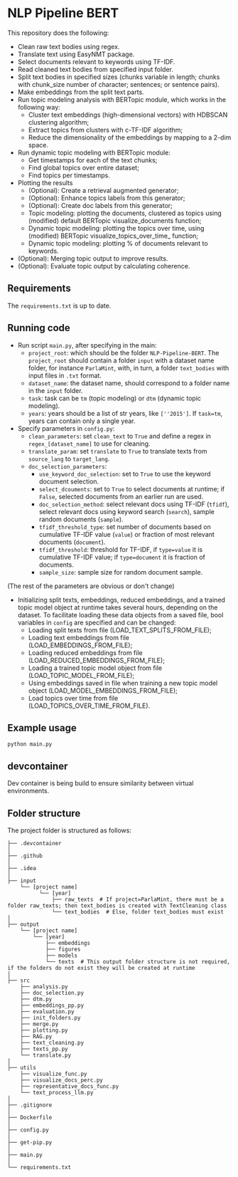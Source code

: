 # NLP Pipeline BERT

This repository does the following:
- Clean raw text bodies using regex.
- Translate text using EasyNMT package.
- Select documents relevant to keywords using TF-IDF.
- Read cleaned text bodies from specified input folder.
- Split text bodies in specified sizes (chunks variable in length; chunks with chunk_size number of character; sentences; or sentence pairs).
- Make embeddings from the split text parts.
- Run topic modeling analysis with BERTopic module, which works in the following way:
    - Cluster text embeddings (high-dimensional vectors) with HDBSCAN clustering algorithm;
    - Extract topics from clusters with c-TF-IDF algorithm;
    - Reduce the dimensionality of the embeddings by mapping to a 2-dim space.
- Run dynamic topic modeling with BERTopic module:
    - Get timestamps for each of the text chunks;
    - Find global topics over entire dataset;
    - Find topics per timestamps.
- Plotting the results
    - (Optional): Create a retrieval augmented generator;
    - (Optional): Enhance topics labels from this generator;
    - (Optional): Create doc labels from this generator;
    - Topic modeling: plotting the documents, clustered as topics using (modified) default BERTopic visualize_documents function;
    - Dynamic topic modeling: plotting the topics over time, using (modified) BERTopic visualize_topics_over_time_ function;
    - Dynamic topic modeling: plotting % of documents relevant to keywords.
- (Optional): Merging topic output to improve results.
- (Optional): Evaluate topic output by calculating coherence.

## Requirements

The `requirements.txt` is up to date.

## Running code
- Run script `main.py`, after specifying in the main:
  - `project_root`: which should be the folder `NLP-Pipeline-BERT`. The `project_root` should contain a folder `input` with a dataset name folder, for instance `ParlaMint`, with, in turn, a folder `text_bodies` with input files in `.txt` format.
  - `dataset_name`: the dataset name, should correspond to a folder name in the `input` folder.
  - `task`: task can be `tm` (topic modeling) or `dtm` (dynamic topic modeling).
  - `years`: years should be a list of str years, like `[''2015']`. If `task=tm`, years can contain only a single year.
- Specify parameters in `config.py`:
  - `clean_parameters`: set `clean_text` to `True` and define a regex in `regex_[dataset_name]` to use for cleaning.
  - `translate_param`: set `translate` to `True` to translate texts from `source_lang` to `target_lang`.
  - `doc_selection_parameters`: 
      - `use_keyword_doc_selection`: set to `True` to use the keyword document selection. 
      - `select_dcouments`: set to `True` to select documents at runtime; if `False`, selected documents from an earlier run are used.
      - `doc_selection_method`: select relevant docs using TF-IDF (`tfidf`), select relevant docs using keyword search (`search`), sample random documents (`sample`).
      - `tfidf_threshold_type`: set number of documents based on cumulative TF-IDF value (`value`) or fraction of most relevant documents (`document`).
      - `tfidf_threshold`: threshold for TF-IDF, if `type=value` it is cumulative TF-IDF value; if `type=document` it is fraction of documents.
      - `sample_size`: sample size for random document sample.

(The rest of the parameters are obvious or don't change)
- Initializing split texts, embeddings, reduced embeddings, and a trained topic model object at runtime takes several hours, depending on the dataset. To facilitate loading these data objects from a saved file, bool variables in `config` are specified and can be changed:
  - Loading split texts from file (LOAD_TEXT_SPLITS_FROM_FILE);
  - Loading text embeddings from file (LOAD_EMBEDDINGS_FROM_FILE);
  - Loading reduced embeddings from file (LOAD_REDUCED_EMBEDDINGS_FROM_FILE);
  - Loading a trained topic model object from file (LOAD_TOPIC_MODEL_FROM_FILE);
  - Using embeddings saved in file when training a new topic model object (LOAD_MODEL_EMBEDDINGS_FROM_FILE);
  - Load topics over time from file (LOAD_TOPICS_OVER_TIME_FROM_FILE).
 
## Example usage

```commandline
python main.py
```

## devcontainer

Dev container is being build to ensure similarity between virtual environments.

## Folder structure

The project folder is structured as follows:

```text
├── .devcontainer
│
├── .github
│
├── .idea                                                   
│
├── input
    └── [project name]
          └── [year] 
              ├── raw_texts  # If project=ParlaMint, there must be a folder raw_texts; then text_bodies is created with TextCleaning class
              └── text_bodies  # Else, folder text_bodies must exist
│
├── output
    └── [project name]
        └── [year]
            ├── embeddings
            ├── figures
            ├── models
            └── texts  # This output folder structure is not required, if the folders do not exist they will be created at runtime
│                                         
├── src
    ├── analysis.py
    ├── doc_selection.py
    ├── dtm.py
    ├── embeddings_pp.py
    ├── evaluation.py
    ├── init_folders.py
    ├── merge.py
    ├── plotting.py
    ├── RAG.py   
    ├── text_cleaning.py
    ├── texts_pp.py
    └── translate.py
│                                      
├── utils
    ├── visualize_func.py
    ├── visualize_docs_perc.py
    ├── representative_docs_func.py
    └── text_process_llm.py                           
│                                      
├── .gitignore
│
├── Dockerfile
│                                      
├── config.py
│                                      
├── get-pip.py
│
├── main.py
│                                      
└── requirements.txt
```